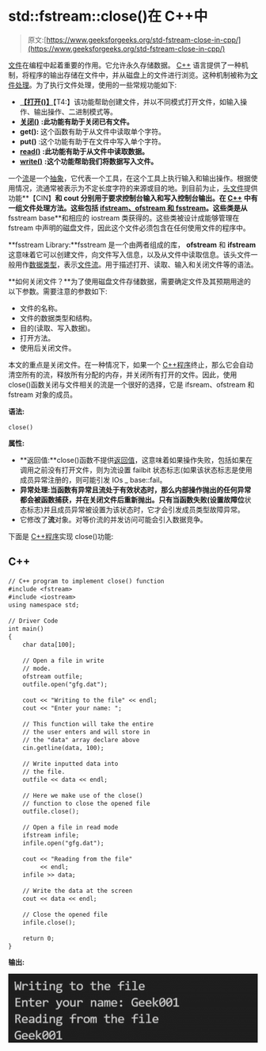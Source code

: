 # std::fstream::close()在 C++中

> 原文:[https://www.geeksforgeeks.org/std-fstream-close-in-cpp/](https://www.geeksforgeeks.org/std-fstream-close-in-cpp/)

[文件](https://www.geeksforgeeks.org/basics-file-handling-c/)在编程中起着重要的作用。它允许永久存储数据。 [C++](https://www.geeksforgeeks.org/c-plus-plus/) 语言提供了一种机制，将程序的输出存储在文件中，并从磁盘上的文件进行浏览。这种机制被称为[文件处理](https://www.geeksforgeeks.org/file-handling-c-classes/)。为了执行文件处理，使用的一些常规功能如下:

*   [**【打开()】**](https://www.geeksforgeeks.org/input-output-system-calls-c-create-open-close-read-write/)【T4:】该功能帮助创建文件，并以不同模式打开文件，如输入操作、输出操作、二进制模式等。
*   [**关闭()**](https://www.geeksforgeeks.org/file-handling-c-classes/) **:此功能有助于关闭已有文件。**
*   **get():** 这个函数有助于从文件中读取单个字符。
*   **put()** :这个功能有助于在文件中写入单个字符。
*   [**read()**](https://www.geeksforgeeks.org/how-to-work-with-file-handling-in-c/) **:此功能有助于从文件中读取数据。**
*   [**write()**](https://www.geeksforgeeks.org/readwrite-class-objects-fromto-file-c/) **:这个功能帮助我们将数据写入文件。**

一个[流](https://www.geeksforgeeks.org/c-stream-classes-structure/)是一个[抽象](https://www.geeksforgeeks.org/abstraction-in-c/)，它代表一个工具，在这个工具上执行输入和输出操作。根据使用情况，流通常被表示为不定长度字符的来源或目的地。到目前为止，[头文件](https://www.geeksforgeeks.org/header-files-in-c-cpp-and-its-uses/)提供功能**【CIN】**和 **cout** 分别用于要求控制台输入和写入控制台输出。在 [C++](https://www.geeksforgeeks.org/c-plus-plus/) 中有一组文件处理方法。这些包括 [ifstream、ofstream 和 fsstream](https://www.geeksforgeeks.org/file-handling-c-classes/)。这些类是从**fsstream base**和相应的 iostream 类获得的。这些类被设计成能够管理在 fstream 中声明的磁盘文件，因此这个文件必须包含在任何使用文件的程序中。

**fsstream Library:**fsstream 是一个由两者组成的库， **ofstream** 和 **ifstream** 这意味着它可以创建文件，向文件写入信息，以及从文件中读取信息。该头文件一般用作[数据类型](https://www.geeksforgeeks.org/c-data-types/)，表示[文件流](https://www.geeksforgeeks.org/io-redirection-c/)。用于描述打开、读取、输入和关闭文件等的语法。

**如何关闭文件？**为了使用磁盘文件存储数据，需要确定文件及其预期用途的以下参数。需要注意的参数如下:

*   文件的名称。
*   文件的数据类型和结构。
*   目的(读取、写入数据)。
*   打开方法。
*   使用后关闭文件。

本文的重点是关闭文件。在一种情况下，如果一个 [C++程序](https://www.geeksforgeeks.org/c-plus-plus/)终止，那么它会自动清空所有的流，释放所有分配的内存，并关闭所有打开的文件。因此，使用 close()函数关闭与文件相关的流是一个很好的选择，它是 ifsream、ofstream 和 fstream 对象的成员。

**语法:**

```
close()
```

**属性:**

*   **返回值:**close()函数不提供[返回值](https://www.geeksforgeeks.org/how-to-return-multiple-values-from-a-function-in-c-or-cpp/)，这意味着如果操作失败，包括如果在调用之前没有打开文件，则为流设置 failbit 状态标志(如果该状态标志是使用成员异常注册的，则可能引发 IOs _ base::fail。
*   **异常处理:**当函数有异常且流处于有效状态时，那么内部操作抛出的任何异常都会被函数捕获，并在关闭文件后重新抛出。只有当函数失败(设置**故障位**状态标志)并且成员异常被设置为该状态时，它才会引发成员类型故障异常。
*   它修改了**流**对象。对等价流的并发访问可能会引入数据竞争。

下面是 [C++程序](https://www.geeksforgeeks.org/c-plus-plus/)实现 close()功能:

## C++

```
// C++ program to implement close() function
#include <fstream>
#include <iostream>
using namespace std;

// Driver Code
int main()
{
    char data[100];

    // Open a file in write
    // mode.
    ofstream outfile;
    outfile.open("gfg.dat");

    cout << "Writing to the file" << endl;
    cout << "Enter your name: ";

    // This function will take the entire
    // the user enters and will store in
    // the "data" array declare above
    cin.getline(data, 100);

    // Write inputted data into
    // the file.
    outfile << data << endl;

    // Here we make use of the close()
    // function to close the opened file
    outfile.close();

    // Open a file in read mode
    ifstream infile;
    infile.open("gfg.dat");

    cout << "Reading from the file"
         << endl;
    infile >> data;

    // Write the data at the screen
    cout << data << endl;

    // Close the opened file
    infile.close();

    return 0;
}
```

**输出:**

[![](img/22b4d8421e31feeb79d6750a8a46c8d6.png)](https://media.geeksforgeeks.org/wp-content/uploads/20210514171910/sdf.JPG)